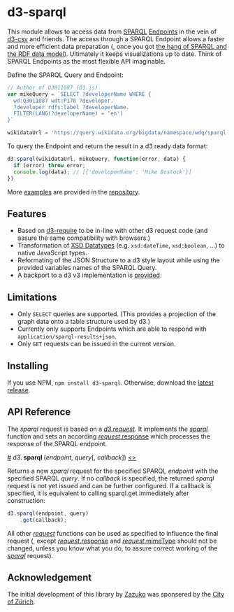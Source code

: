 # d3-sparql

This module allows to access data from [SPARQL](https://www.w3.org/TR/sparql11-query/) [Endpoints](https://www.w3.org/wiki/SparqlEndpoints) in the vein of [d3-csv](https://github.com/d3/d3-dsv) and friends. The access through a SPARQL Endpoint allows a faster and more efficient data preparation (, once you got [the hang of SPARQL and the RDF data model](https://www.youtube.com/watch?v=FvGndkpa4K0)). Ultimately it keeps visualizations up to date. Think of SPARQL Endpoints as the most flexible API imaginable.

Define the SPARQL Query and Endpoint:

```js
// Author of Q3011087 (D3.js)
var mikeQuery = `SELECT ?developerName WHERE {
  wd:Q3011087 wdt:P178 ?developer.
  ?developer rdfs:label ?developerName.
  FILTER(LANG(?developerName) = 'en')
}`

wikidataUrl = 'https://query.wikidata.org/bigdata/namespace/wdq/sparql'
```

To query the Endpoint and return the result in a d3 ready data format:

```js
d3.sparql(wikidataUrl, mikeQuery, function(error, data) {
  if (error) throw error;
  console.log(data); // [{'developerName': 'Mike Bostock'}]
})
```

More [examples](https://github.com/zazuko/d3-sparql/tree/master/examples) are provided in the [repository](https://github.com/zazuko/d3-sparql).

## Features

- Based on [d3-require](https://github.com/d3/d3-require) to be in-line with other d3 request code (and assure the same compatibility with browsers.)
- Transformation of [XSD Datatypes](https://www.w3.org/2011/rdf-wg/wiki/XSD_Datatypes) (e.g. `xsd:dateTime`, `xsd:boolean`, ...) to native JavaScript types.
- Reformating of the JSON Structure to a d3 style layout while using the provided variables names of the SPARQL Query.
- A backport to a d3 v3 implementation is [provided](https://github.com/zazuko/d3-sparql/tree/v3).

## Limitations

- Only `SELECT` queries are supported. (This provides a projection of the graph data onto a table structure used by d3.)
- Currently only supports Endpoints which are able to respond with `application/sparql-results+json`.
- Only `GET` requests can be issued in the current version.

## Installing

If you use NPM, `npm install d3-sparql`. Otherwise, download the [latest release](https://github.com/zazuko/d3-sparql/releases/latest).

## API Reference

The *sparql* request is based on a [*d3.request*](https://github.com/d3/d3-request/blob/master/README.md#request). It implements the [*sparql*](https://github.com/zazuko/d3-sparql/blob/master/README.md#sparql) function and sets an according [*request*.response](https://github.com/d3/d3-request/blob/master/README.md#request_response) which processes the response of the SPARQL endpoint.

<a name="request" href="#sparql">#</a> d3.<b> sparql </b>(<i>endpoint</i>, <i>query</i>[, <i>callback</i>]) [<>](https://github.com/zazuko/d3-sparql/blob/master/src/sparql.js#L5 "Source")

Returns a new *sparql* request for the specified SPARQL *endpoint* with the specified SPARQL *query*. If no *callback* is specified, the returned *sparql* request is not yet issued and can be further configured. If a callback is specified, it is equivalent to calling sparql.get immediately after construction:

```js
d3.sparql(endpoint, query)
    .get(callback);
```

All other [*request*](https://github.com/d3/d3-request/blob/master/README.md) functions can be used as specified to influence the final request (, except [*request*.response](https://github.com/d3/d3-request/blob/master/README.md#request_response) and [*request*.mimeType](https://github.com/d3/d3-request/blob/master/README.md#request_mimeType) should not be changed, unless you know what you do, to assure correct working of the [*sparql*](https://github.com/zazuko/d3-sparql/blob/master/README.md#sparql) request).

## Acknowledgement
The initial development of this library by [Zazuko](http://www.zazuko.com) was sponsered by the [City of Zürich](https://www.stadt-zuerich.ch/).
